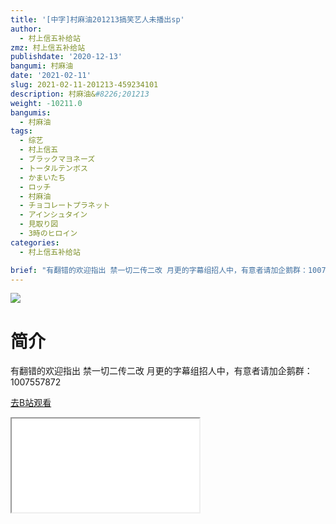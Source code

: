 ```yaml
---
title: '[中字]村麻油201213搞笑艺人未播出sp'
author:
  - 村上信五补给站
zmz: 村上信五补给站
publishdate: '2020-12-13'
bangumi: 村麻油
date: '2021-02-11'
slug: 2021-02-11-201213-459234101
description: 村麻油&#8226;201213
weight: -10211.0
bangumis:
  - 村麻油
tags:
  - 综艺
  - 村上信五
  - ブラックマヨネーズ
  - トータルテンボス
  - かまいたち
  - ロッチ
  - 村麻油
  - チョコレートプラネット
  - アインシュタイン
  - 見取り図
  - 3時のヒロイン
categories:
  - 村上信五补给站

brief: "有翻错的欢迎指出 禁一切二传二改 月更的字幕组招人中，有意者请加企鹅群：1007557872"
---
```

![](https://raw.githubusercontent.com/tcgriffith/owaraisite/master/static/tmpimg/112201293a804fd0d22f86535422aa200c491b54.jpg.480.jpg)
# 简介  
有翻错的欢迎指出
禁一切二传二改
月更的字幕组招人中，有意者请加企鹅群：1007557872  

[去B站观看](https://www.bilibili.com/video/av459234101/)
<div class ="resp-container"><iframe class="testiframe" src="//player.bilibili.com/player.html?aid=459234101"", scrolling="no", allowfullscreen="true" > </iframe></div> 
